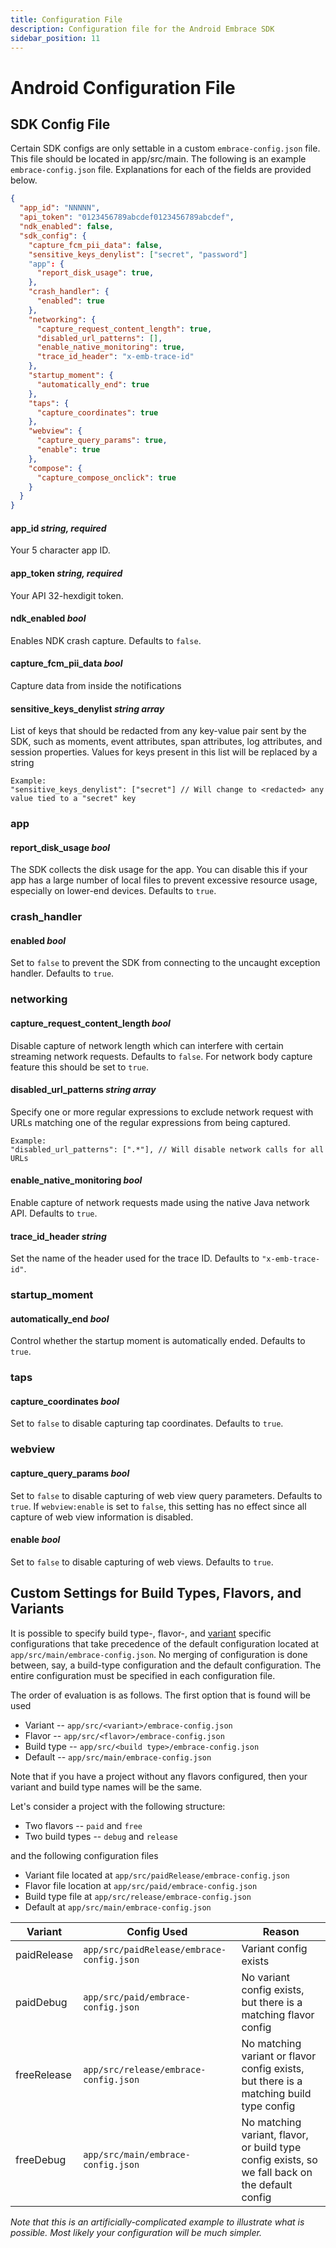 ```yaml
---
title: Configuration File
description: Configuration file for the Android Embrace SDK
sidebar_position: 11
---
```


# Android Configuration File

## SDK Config File

Certain SDK configs are only settable in a custom `embrace-config.json` file.
This file should be located in app/src/main.
The following is an example `embrace-config.json` file.
Explanations for each of the fields are provided below.

```json
{
  "app_id": "NNNNN",
  "api_token": "0123456789abcdef0123456789abcdef",
  "ndk_enabled": false,
  "sdk_config": {
    "capture_fcm_pii_data": false,
    "sensitive_keys_denylist": ["secret", "password"]
    "app": {
      "report_disk_usage": true,
    },
    "crash_handler": {
      "enabled": true
    },
    "networking": {
      "capture_request_content_length": true,
      "disabled_url_patterns": [],
      "enable_native_monitoring": true,
      "trace_id_header": "x-emb-trace-id"
    },
    "startup_moment": {
      "automatically_end": true
    },
    "taps": {
      "capture_coordinates": true
    },
    "webview": {
      "capture_query_params": true,
      "enable": true
    },
    "compose": {
      "capture_compose_onclick": true
    }
  }  
}
```

#### app_id *string, required*

Your 5 character app ID.

#### app_token *string, required*

Your API 32-hexdigit token.

#### ndk_enabled *bool*

Enables NDK crash capture. Defaults to `false`.

#### capture_fcm_pii_data *bool*

Capture data from inside the notifications

#### sensitive_keys_denylist *string array*

List of keys that should be redacted from any key-value pair sent by the SDK, such as moments, event attributes, span attributes, log attributes, and session properties. Values for keys present in this list will be replaced by a <redacted> string
```
Example: 
"sensitive_keys_denylist": ["secret"] // Will change to <redacted> any value tied to a "secret" key
```

### app

#### report_disk_usage *bool*

The SDK collects the disk usage for the app. You can disable this if your app has a large number of local files to prevent excessive resource usage, especially on lower-end devices.
Defaults to `true`.

### crash_handler

#### enabled *bool*
Set to `false` to prevent the SDK from connecting to the uncaught exception handler. Defaults to `true`.

### networking

#### capture_request_content_length *bool*

Disable capture of network length which can interfere with certain streaming network requests. Defaults to `false`. For network body capture feature this should be set to `true`. 

#### disabled_url_patterns *string array*

Specify one or more regular expressions to exclude network request with URLs matching one of the regular expressions from being captured.
```
Example: 
"disabled_url_patterns": [".*"], // Will disable network calls for all URLs
```

#### enable_native_monitoring *bool*

Enable capture of network requests made using the native Java network API. Defaults to `true`.

#### trace_id_header *string*

Set the name of the header used for the trace ID. Defaults to `"x-emb-trace-id"`.

### startup_moment

#### automatically_end *bool*

Control whether the startup moment is automatically ended. Defaults to `true`.

### taps

#### capture_coordinates *bool*

Set to `false` to disable capturing tap coordinates. Defaults to `true`.

### webview

#### capture_query_params *bool*

Set to `false` to disable capturing of web view query parameters. Defaults to `true`. If `webview:enable` is set to 
`false`, this setting has no effect since all capture of web view information is disabled. 

#### enable *bool*
Set to `false` to disable capturing of web views. Defaults to `true`.

## Custom Settings for Build Types, Flavors, and Variants

It is possible to specify build type-, flavor-, and [variant](https://developer.android.com/studio/build/build-variants) specific configurations that take precedence of the default configuration located at `app/src/main/embrace-config.json`. No merging of configuration is done between, say, a build-type configuration and the default configuration. The entire configuration must be specified in each configuration file.

The order of evaluation is as follows. The first option that is found will be used

* Variant -- `app/src/<variant>/embrace-config.json`
* Flavor -- `app/src/<flavor>/embrace-config.json`
* Build type -- `app/src/<build type>/embrace-config.json`
* Default -- `app/src/main/embrace-config.json`

Note that if you have a project without any flavors configured, then your variant and build type names will be the same.

Let's consider a project with the following structure:

* Two flavors -- `paid` and `free`
* Two build types -- `debug` and `release`

and the following configuration files

* Variant file located at `app/src/paidRelease/embrace-config.json`
* Flavor file location at `app/src/paid/embrace-config.json`
* Build type file at `app/src/release/embrace-config.json`
* Default at `app/src/main/embrace-config.json`

| Variant     | Config Used                               | Reason                                                                                          |
|-------------|-------------------------------------------|-------------------------------------------------------------------------------------------------|
| paidRelease | `app/src/paidRelease/embrace-config.json` | Variant config exists                                                                           |
| paidDebug   | `app/src/paid/embrace-config.json`        | No variant config exists, but there is a matching flavor config                                 |
| freeRelease | `app/src/release/embrace-config.json`     | No matching variant or flavor config exists, but there is a matching build type config          |
| freeDebug   | `app/src/main/embrace-config.json`        | No matching variant, flavor, or build type config exists, so we fall back on the default config |

*Note that this is an artificially-complicated example to illustrate what is possible. Most likely your configuration will be much simpler.*

